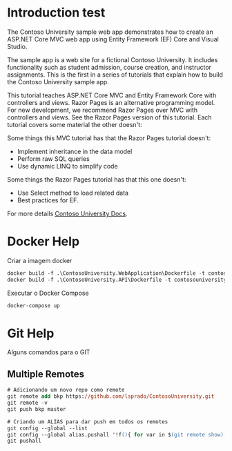 # Introduction test

The Contoso University sample web app demonstrates how to create an ASP.NET Core MVC web app using Entity Framework (EF) Core and Visual Studio.

The sample app is a web site for a fictional Contoso University. It includes functionality such as student admission, course creation, and instructor assignments. This is the first in a series of tutorials that explain how to build the Contoso University sample app.

This tutorial teaches ASP.NET Core MVC and Entity Framework Core with controllers and views. Razor Pages is an alternative programming model. For new development, we recommend Razor Pages over MVC with controllers and views. See the Razor Pages version of this tutorial. Each tutorial covers some material the other doesn't:

Some things this MVC tutorial has that the Razor Pages tutorial doesn't:

- Implement inheritance in the data model
- Perform raw SQL queries
- Use dynamic LINQ to simplify code

Some things the Razor Pages tutorial has that this one doesn't:
- Use Select method to load related data
- Best practices for EF.

For more details [Contoso University Docs](https://learn.microsoft.com/en-us/aspnet/core/data/ef-mvc/intro?view=aspnetcore-7.0).

# Docker Help

Criar a imagem docker

```ps
docker build -f .\ContosoUniversity.WebApplication\Dockerfile -t contosouniversity-web .
docker build -f .\ContosoUniversity.API\Dockerfile -t contosouniversity-api .
```

Executar o Docker Compose

```ps
docker-compose up
```

# Git Help 

Alguns comandos para o GIT

## Multiple Remotes

```ps
# Adicionando um novo repo como remote
git remote add bkp https://github.com/lsprado/ContosoUniversity.git
git remote -v
git push bkp master

# Criando um ALIAS para dar push em todos os remotes
git config --global --list
git config --global alias.pushall '!f(){ for var in $(git remote show); do echo "pushing to $var"; git push $var; done; }; f'
git pushall
```
